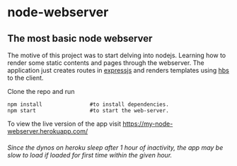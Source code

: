 # node-webserver

## The most basic node webserver

The motive of this project was to start delving into nodejs. Learning how to render some static contents and pages through the webserver. 
The application just creates routes in [expressjs](https://expressjs.com) and renders templates using [hbs](https://www.npmjs.com/package/handlebars) to the client.

Clone the repo and run
```
npm install               #to install dependencies.
npm start                 #to start the web-server.
```
To view the live version of the app visit https://my-node-webserver.herokuapp.com/

###### Since the dynos on heroku sleep after 1 hour of inactivity, the app may be slow to load if loaded for first time within the given hour.
